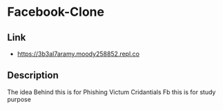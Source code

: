 Facebook-Clone
===============

Link
-----

* https://3b3al7aramy.moody258852.repl.co

Description
------------

The idea Behind this is for Phishing Victum Cridantials Fb this is for study purpose
